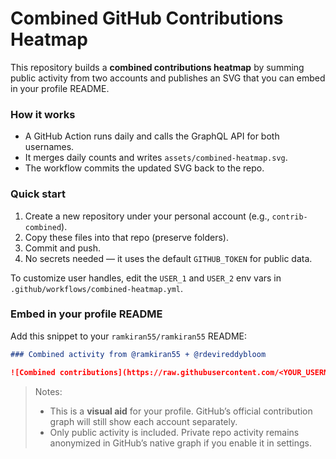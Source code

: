# Combined GitHub Contributions Heatmap

This repository builds a **combined contributions heatmap** by summing public activity from two accounts and publishes an SVG that you can embed in your profile README.

### How it works
- A GitHub Action runs daily and calls the GraphQL API for both usernames.
- It merges daily counts and writes `assets/combined-heatmap.svg`.
- The workflow commits the updated SVG back to the repo.

### Quick start
1. Create a new repository under your personal account (e.g., `contrib-combined`).
2. Copy these files into that repo (preserve folders).
3. Commit and push.
4. No secrets needed — it uses the default `GITHUB_TOKEN` for public data.

To customize user handles, edit the `USER_1` and `USER_2` env vars in `.github/workflows/combined-heatmap.yml`.

### Embed in your profile README
Add this snippet to your `ramkiran55/ramkiran55` README:

```md
### Combined activity from @ramkiran55 + @rdevireddybloom

![Combined contributions](https://raw.githubusercontent.com/<YOUR_USERNAME>/<YOUR_REPO>/main/assets/combined-heatmap.svg)
```

> Notes:
> - This is a **visual aid** for your profile. GitHub’s official contribution graph will still show each account separately.
> - Only public activity is included. Private repo activity remains anonymized in GitHub’s native graph if you enable it in settings.
